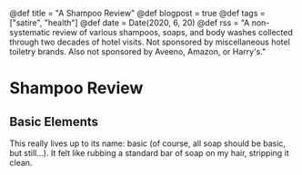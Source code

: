 @def title = "A Shampoo Review"
@def blogpost = true
@def tags = ["satire", "health"]
@def date = Date(2020, 6, 20)
@def rss = "A non-systematic review of various shampoos, soaps, and body washes collected through two decades of hotel visits. Not sponsored by miscellaneous hotel toiletry brands. Also not sponsored by Aveeno, Amazon, or Harry's."


# Shampoo Review

## Basic Elements
This really lives up to its name: basic (of course, all soap should be basic, but still...). It felt like rubbing a standard bar of soap on my hair, stripping it clean.